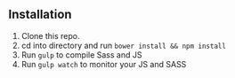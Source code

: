 ## Installation

1. Clone this repo.
2. cd into directory and run `bower install && npm install`
3. Run `gulp` to compile Sass and JS
4. Run `gulp watch` to monitor your JS and SASS


